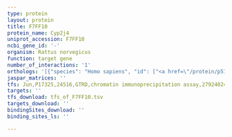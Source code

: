 ```yaml
---
type: protein
layout: protein
title: F7FF10
protein_name: Cyp2j4
uniprot_accession: F7FF10
ncbi_gene_id: '-'
organism: Rattus norvegicus
function: target gene
number_of_interactions: '1'
orthologs: '[{"species": "Homo sapiens", "id": ["<a href=\"/protein/p51589\">P51589</a>"]}, {"species": "Danio rerio", "id": ["<a href=\"/protein/q66i26\">Q66I26</a>", "<a href=\"/protein/q5tz75\">Q5TZ75</a>", "<a href=\"/protein/q5tz76\">Q5TZ76</a>"]}, {"species": "Mus musculus", "id": ["<a href=\"/protein/o54750\">O54750</a>"]}]'
jaspar_matrices: ''
tfs: Jun,P17325,24516,GTRD,chromatin immunoprecipitation assay,27924024%5Buid%5D,No
targets: ''
tfs_download: tfs_of_F7FF10.tsv
targets_download: ''
bindingSites_download: ''
binding_sites_ls: ''

---
```

